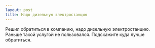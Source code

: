 ```yaml
---
layout: post 
title: Надо дизельную электростанцию
--- 
```

Решил обратиться в компанию, надо дизельную электростанцию. Раньше такой услугой не пользовался. Подскажите куда лучше обратиться.
